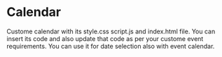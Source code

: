 # Calendar
Custome calendar with its style.css script.js and index.html file.
You can insert its code and also update that code as per your custome event requirements.
You can use it for date selection also with event calendar.


